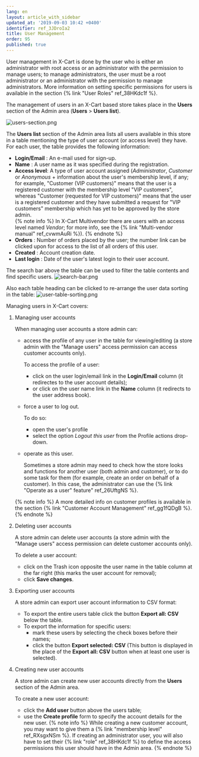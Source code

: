 ```yaml
---
lang: en
layout: article_with_sidebar
updated_at: '2019-09-03 10:42 +0400'
identifier: ref_3JDroIa2
title: User Management
order: 95
published: true
---
```

User management in X-Cart is done by the user who is either an administrator with root access or an administrator with the permission to manage users; to manage administrators, the user must be a root administrator or an administrator with the permission to manage administrators. More information on setting specific permissions for users is available in the section {% link "User Roles" ref_38HKdc1f %}.

The management of users in an X-Cart based store takes place in the **Users** section of the Admin area (**Users** > **Users list**). 

![users-section.png]({{site.baseurl}}/attachments/ref_3JDroIa2/users-section.png)

The **Users list** section of the Admin area lists all users available in this store in a table mentioning the type of user account (or access level) they have. For each user, the table provides the following information:
     
   *   **Login/Email** : An e-mail used for sign-up.
   *   **Name** : A user name as it was specified during the registration.
   *   **Access level**: A type of user account assigned (_Administrator_, _Customer_ or _Anonymous_ + information about the user's membership level, if any; for example, "Customer (VIP customers)" means that the user is a registered customer with the membership level "VIP customers", whereas "Customer (requested for VIP customers)" means that the user is a registered customer and they have submitted a request for "VIP customers" membership which has yet to be approved by the store admin.  
       {% note info %}
       In X-Cart Multivendor there are users with an access level named _Vendor_; for more info, see the {% link "Multi-vendor manual" ref_cvwmAuRi %}).
       {% endnote %}
   *   **Orders** : Number of orders placed by the user; the number link can be clicked upon for access to the list of all orders of this user.
   *   **Created** : Account creation date.
   *   **Last login** : Date of the user's latest login to their user account. 
   
The search bar above the table can be used to filter the table contents and find specific users. 
![search-bar.png]({{site.baseurl}}/attachments/ref_3JDroIa2/search-bar.png)

Also each table heading can be clicked to re-arrange the user data sorting in the table:
![user-table-sorting.png]({{site.baseurl}}/attachments/ref_3JDroIa2/user-table-sorting.png)

Managing users in X-Cart covers:

1. Managing user accounts 

   When managing user accounts a store admin can: 
   * access the profile of any user in the table for viewing/editing (a store admin with the "Manage users" access permission can access customer accounts only). 
     
     To access the profile of a user:
     * click on the user login/email link in the **Login/Email** column (it redirectes to the user account details);
     * or click on the user name link in the **Name** column (it redirects to the user address book). 
   * force a user to log out. 
      
      To do so:
      * open the user's profile
      * select the option _Logout this user_ from the Profile actions drop-down.
  
   * operate as this user.
     
     Sometimes a store admin may need to check how the store looks and functions for another user (both admin and customer), or to do some task for them (for example, create an order on behalf of a customer). In this case, the administrator can use the {% link "Operate as a user" feature" ref_26UftgNS %}.
   
   {% note info %}
   A more detailed info on customer profiles is available in the section {% link "Customer Account Management" ref_gg1fQDgB %}.
   {% endnote %}

2. Deleting user accounts 

   A store admin can delete user accounts (a store admin with the "Manage users" access permission can delete customer accounts only).
   
   To delete a user account:
   * click on the Trash icon opposite the user name in the table column at the far right (this marks the user account for removal);
   * click **Save changes**.

3. Exporting user accounts

   A store admin can export user account information to CSV format:  
   * To export the entire users table click the button **Export all: CSV** below the table. 
   * To export the information for specific users:
     * mark these users by selecting the check boxes before their names;
     * click the button **Export selected: CSV** (This button is displayed in the place of the **Export all: CSV** button when at least one user is selected).

4. Creating new user accounts

   A store admin can create new user accounts directly from the **Users** section of the Admin area.
   
   To create a new user account:
   * click the **Add user** button above the users table;
   * use the **Create profile** form to specify the account details for the new user. 
     {% note info %}
     While creating a new customer account, you may want to give them a {% link "membership level" ref_RXsgxNSm %}. If creating an administrator user, you will also have to set their {% link "role" ref_38HKdc1f %} to define the access permissions this user should have in the Admin area.
     {% endnote %}

